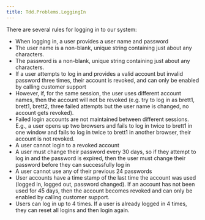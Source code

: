 ```yaml
---
title: Tdd.Problems.LoggingIn
---
```

There are several rules for logging in to our system:
* When logging in, a user provides a user name and password
* The user name is a non-blank, unique string containing just about any characters.
* The password is a non-blank, unique string containing just about any characters.
* If a user attempts to log in and provides a valid account but invalid password three times, their account is revoked, and can only be enabled by calling customer support
* However, if, for the same session, the user uses different account names, then the account will not be revoked (e.g. try to log in as brett1, brett1, brett2, three failed attempts but the user name is changed, no account gets revoked).
* Failed login accounts are not maintained between different sessions. E.g., a user opens up two browsers and fails to log in twice to brett1 in one window and fails to log in twice to brett1 in another browser, their account is not revoked.
* A user cannot login to a revoked account
* A user must change their password every 30 days, so if they attempt to log in and the password is expired, then the user must change their password before they can successfully log in
* A user cannot use any of their previous 24 passwords
* User accounts have a time stamp of the last time the account was used (logged in, logged out, password changed). If an account has not been used for 45 days, then the account becomes revoked and can only be enabled by calling customer support.
* Users can log in up to 4 times. If a user is already logged in 4 times, they can reset all logins and then login again.

